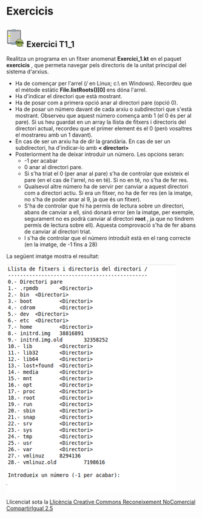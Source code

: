 # Exercicis


## ![](icon_activity.gif) Exercici T1_1

Realitza un programa en un fitxer anomenat **Exercici_1.kt** en el paquet
**exercicis** , que permeta navegar pels directoris de la unitat principal del
sistema d'arxius.

  * Ha de començar per l'arrel (/ en Linux; c:\ en Windows). Recordeu que el mètode estàtic **File.listRoots()[0]** ens dóna l'arrel.
  * Ha d'indicar el directori que està mostrant.
  * Ha de posar com a primera opció anar al directori pare (opció 0).
  * Ha de posar un número davant de cada arxiu o subdirectori que s'està mostrant. Observeu que aquest número comença amb 1 (el 0 és per al pare). Si us heu guardat en un array la llista de fitxers i directoris del directori actual, recordeu que el primer element és el 0 (però vosaltres el mostrareu amb un 1 davant).
  * En cas de ser un arxiu ha de dir la grandària. En cas de ser un subdirectori, ha d'indicar-lo amb **< directori>**
  * Posteriorment ha de deixar introduir un número. Les opcions seran: 
    * -1 per acabar
    * 0 anar al directori pare.
    * Si s'ha triat el 0 (per anar al pare) s'ha de controlar que existeix el pare (en el cas de l'arrel, no en té). Si no en té, no s'ha de fer res.
    * Qualsevol altre número ha de servir per canviar a aquest directori com a directori actiu. Si era un fitxer, no ha de fer res (en la imatge, no s'ha de poder anar al 9, ja que és un fitxer).
    * S'ha de controlar que hi ha permís de lectura sobre un directori, abans de canviar a ell, sinó donarà error (en la imatge, per exemple, segurament no es podrà canviar al directori **root** , ja que no tindrem permís de lectura sobre ell). Aquesta comprovació s'ha de fer abans de canviar al directori triat.
    * I s'ha de controlar que el número introduït està en el rang correcte (en la imatge, de -1 fins a 28)

La següent imatge mostra el resultat:

![](T1_Ex_1_1.png)

<!--
## ![](icon_activity.gif) Exercici T1_2

Modifica l'anterior per a que també ens proporcione dades sobre si és un
directori, els permisos, grandària i data de modificació a l'estil de Linux
quan fas **ls -l** . L'aspecte podria ser aquest:

![](T1_Ex_1_2.png)-->

Llicenciat sota la  [Llicència Creative Commons Reconeixement NoComercial
CompartirIgual 2.5](http://creativecommons.org/licenses/by-nc-sa/2.5/)

